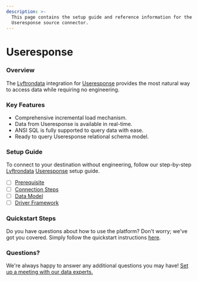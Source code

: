 ```yaml
---
description: >-
  This page contains the setup guide and reference information for the
  Useresponse source connector.
---
```


# Useresponse

### Overview

The [Lyftrondata](https://www.lyftrondata.com/) integration for [Useresponse](https://www.lyftrondata.com/integration/commerce-analytics/use-response/) provides the most natural way to access data while requiring no engineering.

### Key Features

* Comprehensive incremental load mechanism.
* Data from Useresponse is available in real-time.
* ANSI SQL is fully supported to query data with ease.
* Ready to query Useresponse relational schema model.

### Setup Guide

To connect to your destination without engineering, follow our step-by-step [Lyftrondata](https://www.lyftrondata.com/) [Useresponse](https://www.lyftrondata.com/integration/commerce-analytics/use-response/) setup guide.

* [ ] [Prerequisite](prerequisite.md)
* [ ] [Connection Steps](connection-steps.md)
* [ ] [Data Model](data-model/erd.md)
* [ ] [Driver Framework](driver-framework/)

### Quickstart Steps

Do you have questions about how to use the platform? Don't worry; we've got you covered. Simply follow the quickstart instructions [here](../../).

### Questions? <a href="#questions" id="questions"></a>

We're always happy to answer any additional questions you may have! [Set up a meeting with our data experts.](https://www.lyftrondata.com/book-a-meeting/)
